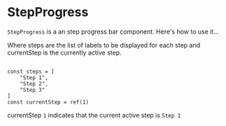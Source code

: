 # StepProgress

`StepProgress` is a an step progress bar component. Here's how to use it...

<template>
  <vue3-step-progress :steps="steps" :active-step="currentStep" />
</template>

Where steps are the list of labels to be displayed for each step and currentStep is the currently active step.

<code>
const steps = [
    "Step 1",
    "Step 2",
    "Step 3"
]
const currentStep = ref(1)
</code>

currentStep `1` indicates that the current active step is `Step 1`
